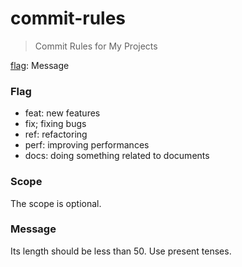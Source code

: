 # commit-rules
> Commit Rules for My Projects

[flag](scope): Message

### Flag

- feat: new features
- fix; fixing bugs
- ref: refactoring
- perf: improving performances
- docs: doing something related to documents

### Scope

The scope is optional.

### Message

Its length should be less than 50.
Use present tenses.
